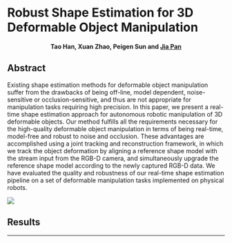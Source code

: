 Robust Shape Estimation for 3D Deformable Object Manipulation
======

<p align="center">
  <b>Tao Han, Xuan Zhao, Peigen Sun and <a href="https://sites.google.com/site/panjia/">Jia Pan</a></b>
</p>

## Abstract
Existing shape estimation methods for deformable object manipulation suffer from the drawbacks of being off-line, model dependent, noise-sensitive or occlusion-sensitive, and thus are not appropriate for manipulation tasks requiring high precision. In this paper, we present a real-time shape estimation approach for autonomous robotic manipulation of 3D deformable objects. Our method fulfills all the requirements necessary for the high-quality deformable object manipulation in terms of being real-time, model-free and robust to noise and occlusion. These advantages are accomplished using a joint tracking and reconstruction framework, in which we track the object deformation by aligning a reference shape model with the stream input from the RGB-D camera, and simultaneously upgrade the reference shape model according to the newly captured RGB-D data. We have evaluated the quality and robustness of our real-time shape estimation pipeline on a set of deformable manipulation tasks implemented on physical robots.

![][overview]

## Results

------
[overview]:https://github.com/LifeIsFantastic/DeformShapeEst/img/overview.png
